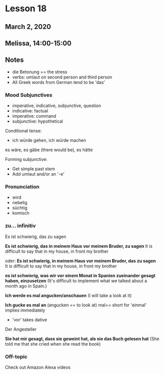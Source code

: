 # Lesson 18
## March 2, 2020
## Melissa, 14:00-15:00

## Notes
- die Betonung == the stress
- verbs: umlaut on second person and third person
- All Greek words from German tend to be 'das'

### Mood Subjunctives
- imperative, indicative, subjunctive, question
- indicative: factual
- imperative: command
- subjunctive: hypothetical

Conditional tense:
- ich würde gehen, ich würde machen

es wäre, es gäbe (there would be), es hätte

Forming subjunctive:
- Get simple past stem
- Add umlaut and/or an '-e'

### Pronunciation
- wird
- nebelig
- süchtig
- komisch

### zu... infinitiv
Es ist schwierig, das zu sagen

**Es ist schwierig, das in meinem Haus vor meinem Bruder, zu sagen**
It is difficult to say that in my house, in front my brother

oder:
**Es ist schwierig, in meinem Haus vor meinem Bruder, das zu sagen**
It is difficult to say that in my house, in front my brother

**es ist schwierig, was wir vor einem Monat in Spanien zueinander gesagt haben, einzusetzen**
(It's difficult to implement what we talked about a month ago in Spain.)

**Ich werde es mal angucken/anschauen**
(I will take a look at it)

**Ich gucke es mal an**
(angucken == to look at)
mal== short for 'einmal'
implies immediately

- 'vor' takes dative

Der Angesteller

**Sie hat mir gesagt, dass sie geweint hat, als sie das Buch gelesen hat**
(She told me that she cried when she read the book)

### Off-topic
Check out Amazon Alexa videos